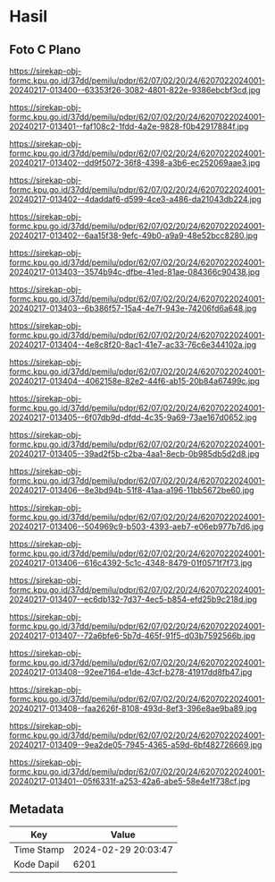 # Hasil

## Foto C Plano

https://sirekap-obj-formc.kpu.go.id/37dd/pemilu/pdpr/62/07/02/20/24/6207022024001-20240217-013400--63353f26-3082-4801-822e-9386ebcbf3cd.jpg

https://sirekap-obj-formc.kpu.go.id/37dd/pemilu/pdpr/62/07/02/20/24/6207022024001-20240217-013401--faf108c2-1fdd-4a2e-9828-f0b42917884f.jpg

https://sirekap-obj-formc.kpu.go.id/37dd/pemilu/pdpr/62/07/02/20/24/6207022024001-20240217-013402--dd9f5072-36f8-4398-a3b6-ec252069aae3.jpg

https://sirekap-obj-formc.kpu.go.id/37dd/pemilu/pdpr/62/07/02/20/24/6207022024001-20240217-013402--4daddaf6-d599-4ce3-a486-da21043db224.jpg

https://sirekap-obj-formc.kpu.go.id/37dd/pemilu/pdpr/62/07/02/20/24/6207022024001-20240217-013402--6aa15f38-9efc-49b0-a9a9-48e52bcc8280.jpg

https://sirekap-obj-formc.kpu.go.id/37dd/pemilu/pdpr/62/07/02/20/24/6207022024001-20240217-013403--3574b94c-dfbe-41ed-81ae-084366c90438.jpg

https://sirekap-obj-formc.kpu.go.id/37dd/pemilu/pdpr/62/07/02/20/24/6207022024001-20240217-013403--6b386f57-15a4-4e7f-943e-74206fd6a648.jpg

https://sirekap-obj-formc.kpu.go.id/37dd/pemilu/pdpr/62/07/02/20/24/6207022024001-20240217-013404--4e8c8f20-8ac1-41e7-ac33-76c6e344102a.jpg

https://sirekap-obj-formc.kpu.go.id/37dd/pemilu/pdpr/62/07/02/20/24/6207022024001-20240217-013404--4062158e-82e2-44f6-ab15-20b84a67499c.jpg

https://sirekap-obj-formc.kpu.go.id/37dd/pemilu/pdpr/62/07/02/20/24/6207022024001-20240217-013405--6f07db9d-dfdd-4c35-9a69-73ae167d0652.jpg

https://sirekap-obj-formc.kpu.go.id/37dd/pemilu/pdpr/62/07/02/20/24/6207022024001-20240217-013405--39ad2f5b-c2ba-4aa1-8ecb-0b985db5d2d8.jpg

https://sirekap-obj-formc.kpu.go.id/37dd/pemilu/pdpr/62/07/02/20/24/6207022024001-20240217-013406--8e3bd94b-51f8-41aa-a196-11bb5672be60.jpg

https://sirekap-obj-formc.kpu.go.id/37dd/pemilu/pdpr/62/07/02/20/24/6207022024001-20240217-013406--504969c9-b503-4393-aeb7-e06eb977b7d6.jpg

https://sirekap-obj-formc.kpu.go.id/37dd/pemilu/pdpr/62/07/02/20/24/6207022024001-20240217-013406--616c4392-5c1c-4348-8479-01f0571f7f73.jpg

https://sirekap-obj-formc.kpu.go.id/37dd/pemilu/pdpr/62/07/02/20/24/6207022024001-20240217-013407--ec6db132-7d37-4ec5-b854-efd25b9c218d.jpg

https://sirekap-obj-formc.kpu.go.id/37dd/pemilu/pdpr/62/07/02/20/24/6207022024001-20240217-013407--72a6bfe6-5b7d-465f-91f5-d03b7592566b.jpg

https://sirekap-obj-formc.kpu.go.id/37dd/pemilu/pdpr/62/07/02/20/24/6207022024001-20240217-013408--92ee7164-e1de-43cf-b278-41917dd8fb47.jpg

https://sirekap-obj-formc.kpu.go.id/37dd/pemilu/pdpr/62/07/02/20/24/6207022024001-20240217-013408--faa2626f-8108-493d-8ef3-396e8ae9ba89.jpg

https://sirekap-obj-formc.kpu.go.id/37dd/pemilu/pdpr/62/07/02/20/24/6207022024001-20240217-013409--9ea2de05-7945-4365-a59d-6bf482726669.jpg

https://sirekap-obj-formc.kpu.go.id/37dd/pemilu/pdpr/62/07/02/20/24/6207022024001-20240217-013401--05f6331f-a253-42a6-abe5-58e4e1f738cf.jpg


## Metadata

| Key        | Value               |
| ---------- | ------------------- |
| Time Stamp | 2024-02-29 20:03:47 |
| Kode Dapil | 6201                |



